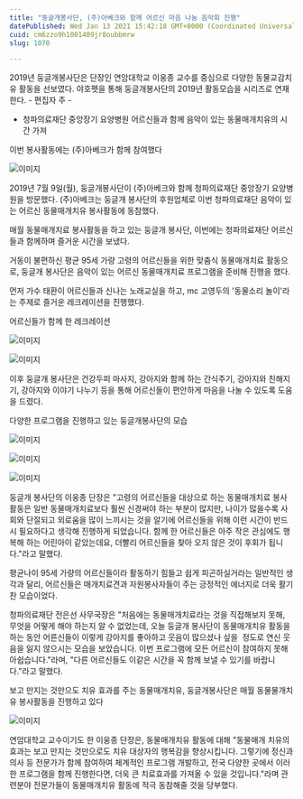 ```yaml
---
title: "둥글개봉사단, (주)아베크와 함께 어르신 마음 나눔 음악회 진행"
datePublished: Wed Jan 13 2021 15:42:18 GMT+0000 (Coordinated Universal Time)
cuid: cm6zzo9h1001409jr8oubbmrw
slug: 1070

---
```



2019년 둥글개봉사단은 단장인 연암대학교 이웅종 교수를 중심으로 다양한 동물교감치유 활동을 선보였다. 야호펫을 통해 둥글개봉사단의 2019년 활동모습을 시리즈로 연재한다. - 편집자 주 -

- 청파의료재단 중앙장기 요양병원 어르신들과 함께 음악이 있는 동물매개치유의 시간 가져

이번 봉사활동에는 (주)아베크가 함께 참여했다

![이미지](https://cdn.hashnode.com/res/hashnode/image/upload/v1739248523879/d5e59a53-87d4-4c69-999e-a8c613ebf125.jpeg)

2019년 7월 9일(월), 둥글개봉사단이 (주)아베크와 함께 청파의료재단 중앙장기 요양병원을 방문했다. (주)아베크는 둥글개 봉사단의 후원업체로 이번 청파의료재단 음악이 있는 어르신 동물매개치유 봉사활동에 동참했다.

매월 동물매개치료 봉사활동을 하고 있는 둥글개 봉사단, 이번에는 청파의료재단 어르신들과 함께하며 즐거운 시간을 보냈다.

거동이 불편하신 평균 95세 가량 고령의 어르신들을 위한 맞춤식 동물매개치료 활동으로, 둥글개 봉사단은 음악이 있는 어르신 동물매개치료 프로그램을 준비해 진행을 했다.

먼저 가수 태환이 어르신들과 신나는 노래교실을 하고, mc 고영두의 '동물소리 놀이'라는 주제로 즐거운 레크레이션을 진행했다.

어르신들가 함께 한 레크레이션

![이미지](https://cdn.hashnode.com/res/hashnode/image/upload/v1739248526095/ce41a30a-d382-46c8-a4a8-13aa040f991c.jpeg)

![이미지](https://cdn.hashnode.com/res/hashnode/image/upload/v1739248528490/d8f0b5f1-854f-4955-8518-d339fcef450f.jpeg)

이후 둥글개 봉사단은 건강두피 마사지, 강아지와 함께 하는 간식주기, 강아지와 친해지기, 강아지와 이야기 나누기 등을 통해 어르신들이 편안하게 마음을 나눌 수 있도록 도움을 드렸다.

다양한 프로그램을 진행하고 있는 둥글개봉사단의 모습

![이미지](https://cdn.hashnode.com/res/hashnode/image/upload/v1739248530771/b58e52ae-00af-4052-a179-6687210a4dde.jpeg)

![이미지](https://cdn.hashnode.com/res/hashnode/image/upload/v1739248532863/d383b2db-43e5-4e98-aaad-25dd97956837.jpeg)

![이미지](https://cdn.hashnode.com/res/hashnode/image/upload/v1739248535155/15600293-8e7e-4037-b225-c1bbccf535ea.jpeg)

둥글개 봉사단의 이웅종 단장은 "고령의 어르신들을 대상으로 하는 동물매개치료 봉사활동은 일반 동물매개치료보다 훨씬 신경써야 하는 부분이 많지만, 나이가 많을수록 사회와 단절되고 외로움을 많이 느끼시는 것을 알기에 어르신들을 위해 이런 시간이 반드시 필요하다고 생각해 진행하게 되었습니다. 함께 한 어르신들은 아주 작은 관심에도 행복해 하는 어린아이 같았는데요, 더빨리 어르신들을 찾아 오지 않은 것이 후회가 됩니다."라고 말했다.

평균나이 95세 가량의 어르신들이라 활동하기 힘들고 쉽게 피곤하실거라는 일반적인 생각과 달리, 어르신들은 매개치료견과 자원봉사자들이 주는 긍정적인 에너지로 더욱 활기찬 모습이었다.

청파의료재단 전은선 사무국장은 "처음에는 동물매개치료라는 것을 직접해보지 못해, 무엇을 어떻게 해야 하는지 알 수 없었는데, 오늘 둥글개 봉사단이 동물매개치유 활동을 하는 동안 어른신들이 이렇게 강아지를 좋아하고 웃음이 많으셨나 싶을  정도로 연신 웃음을 잃지 않으시는 모습을 보았습니다. 이번 프로그램에 모든 어르신이 참여하지 못해 아쉽습니다."라며, "다른 어르신들도 이같은 시간을 꼭 함께 보낼 수 있기를 바랍니다."라고 말했다.

보고 만지는 것만으도 치유 효과를 주는 동물매개치유, 둥글개봉사단은 매월 동물물개치유 봉사활동을 진행하고 있다

![이미지](https://cdn.hashnode.com/res/hashnode/image/upload/v1739248537166/985fa088-1c26-41da-adc6-a06398be6984.jpeg)

연암대학교 교수이기도 한 이웅종 단장은, 동물매개치유 활동에 대해 "동물매개 치유의 효과는 보고 만지는 것만으로도 치유 대상자의 행복감을 향상시킵니다. 그렇기에 정신과 의사 등 전문가가 함께 참여하여 체계적인 프로그램 개발하고, 전국 다양한 곳에서 이러한 프로그램을 함께 진행한다면, 더욱 큰 치료효과를 가져올 수 있을 것입니다."라며 관련분야 전문가들이 동물매개치유 활동에 적극 동참해줄 것을 당부했다.